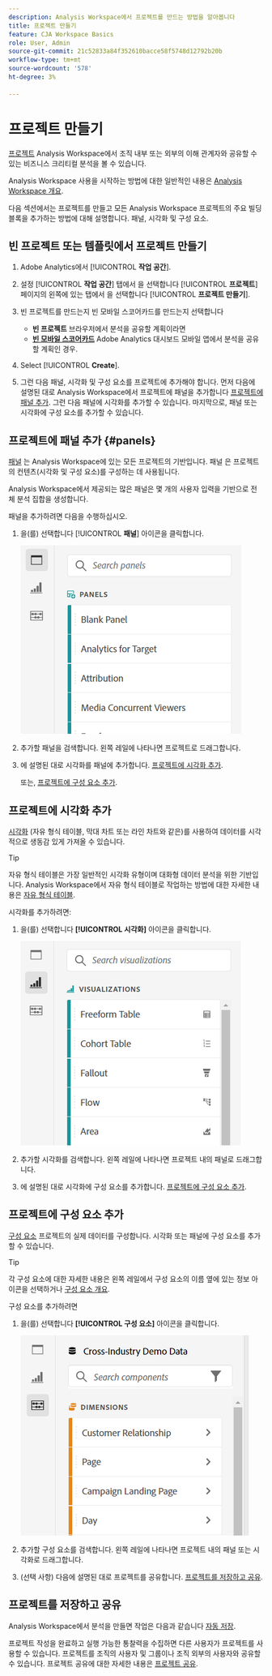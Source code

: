 ```yaml
---
description: Analysis Workspace에서 프로젝트를 만드는 방법을 알아봅니다
title: 프로젝트 만들기
feature: CJA Workspace Basics
role: User, Admin
source-git-commit: 21c52833a84f352610bacce58f5748d12792b20b
workflow-type: tm+mt
source-wordcount: '578'
ht-degree: 3%

---
```


# 프로젝트 만들기

[프로젝트](/help/analysis-workspace/build-workspace-project/freeform-overview.md) Analysis Workspace에서 조직 내부 또는 외부의 이해 관계자와 공유할 수 있는 비즈니스 크리티컬 분석을 볼 수 있습니다.

Analysis Workspace 사용을 시작하는 방법에 대한 일반적인 내용은 [Analysis Workspace 개요](/help/analysis-workspace/home.md).

다음 섹션에서는 프로젝트를 만들고 모든 Analysis Workspace 프로젝트의 주요 빌딩 블록을 추가하는 방법에 대해 설명합니다. 패널, 시각화 및 구성 요소.

## 빈 프로젝트 또는 템플릿에서 프로젝트 만들기

1. Adobe Analytics에서 [!UICONTROL **작업 공간**].

1. 설정 [!UICONTROL **작업 공간**] 탭에서 을 선택합니다 [!UICONTROL **프로젝트**] 페이지의 왼쪽에 있는 탭에서 을 선택합니다 [!UICONTROL **프로젝트 만들기**].

1. 빈 프로젝트를 만드는지 빈 모바일 스코어카드를 만드는지 선택합니다

   * **빈 프로젝트** 브라우저에서 분석을 공유할 계획이라면
   * [**빈 모바일 스코어카드**](/help/mobile-app/curator.md) Adobe Analytics 대시보드 모바일 앱에서 분석을 공유할 계획인 경우.

1. Select [!UICONTROL **Create**].

1. 그런 다음 패널, 시각화 및 구성 요소를 프로젝트에 추가해야 합니다. 먼저 다음에 설명된 대로 Analysis Workspace에서 프로젝트에 패널을 추가합니다 [프로젝트에 패널 추가](#add-panels-to-the-project). 그런 다음 패널에 시각화를 추가할 수 있습니다. 마지막으로, 패널 또는 시각화에 구성 요소를 추가할 수 있습니다.

## 프로젝트에 패널 추가 {#panels}

[패널](/help/analysis-workspace/c-panels/panels.md) 는 Analysis Workspace에 있는 모든 프로젝트의 기반입니다. 패널 은 프로젝트의 컨텐츠(시각화 및 구성 요소)를 구성하는 데 사용됩니다.

Analysis Workspace에서 제공되는 많은 패널은 몇 개의 사용자 입력을 기반으로 전체 분석 집합을 생성합니다.

패널을 추가하려면 다음을 수행하십시오.

1. 을(를) 선택합니다 [!UICONTROL **패널**] 아이콘을 클릭합니다.

   ![](assets/build-panels.png)

1. 추가할 패널을 검색합니다. 왼쪽 레일에 나타나면 프로젝트로 드래그합니다.

1. 에 설명된 대로 시각화를 패널에 추가합니다. [프로젝트에 시각화 추가](#add-visualizations-to-the-project).

   또는, [프로젝트에 구성 요소 추가](#add-components-to-the-project).

## 프로젝트에 시각화 추가

[시각화](/help/analysis-workspace/visualizations/freeform-analysis-visualizations.md) (자유 형식 테이블, 막대 차트 또는 라인 차트와 같은)를 사용하여 데이터를 시각적으로 생동감 있게 가져올 수 있습니다.

>[!TIP]
>
>자유 형식 테이블은 가장 일반적인 시각화 유형이며 대화형 데이터 분석을 위한 기반입니다. Analysis Workspace에서 자유 형식 테이블로 작업하는 방법에 대한 자세한 내용은 [자유 형식 테이블](/help/analysis-workspace/visualizations/freeform-table/freeform-table.md).

시각화를 추가하려면:

1. 을(를) 선택합니다 **[!UICONTROL 시각화]** 아이콘을 클릭합니다.

   ![](assets/build-visualizations.png)

1. 추가할 시각화를 검색합니다. 왼쪽 레일에 나타나면 프로젝트 내의 패널로 드래그합니다.

1. 에 설명된 대로 시각화에 구성 요소를 추가합니다. [프로젝트에 구성 요소 추가](#add-components-to-the-project).

## 프로젝트에 구성 요소 추가

[구성 요소](/help/components/overview.md) 프로젝트의 실제 데이터를 구성합니다. 시각화 또는 패널에 구성 요소를 추가할 수 있습니다.

>[!TIP]
>
>각 구성 요소에 대한 자세한 내용은 왼쪽 레일에서 구성 요소의 이름 옆에 있는 정보 아이콘을 선택하거나 [구성 요소 개요](/help/components/overview.md).

구성 요소를 추가하려면

1. 을(를) 선택합니다 **[!UICONTROL 구성 요소]** 아이콘을 클릭합니다.

   ![](assets/build-components.png)

1. 추가할 구성 요소를 검색합니다. 왼쪽 레일에 나타나면 프로젝트 내의 패널 또는 시각화로 드래그합니다.

1. (선택 사항) 다음에 설명된 대로 프로젝트를 공유합니다. [프로젝트를 저장하고 공유](#save-and-share-the-project).

## 프로젝트를 저장하고 공유

Analysis Workspace에서 분석을 만들면 작업은 다음과 같습니다 [자동 저장](/help/analysis-workspace/build-workspace-project/save-projects.md).

프로젝트 작성을 완료하고 실행 가능한 통찰력을 수집하면 다른 사용자가 프로젝트를 사용할 수 있습니다. 프로젝트를 조직의 사용자 및 그룹이나 조직 외부의 사용자와 공유할 수 있습니다. 프로젝트 공유에 대한 자세한 내용은 [프로젝트 공유](/help/analysis-workspace/curate-share/share-projects.md).

